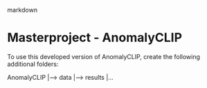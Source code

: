 markdown

# Masterproject - AnomalyCLIP

To use this developed version of AnomalyCLIP, create the following additional folders:

AnomalyCLIP
|--> data
|--> results
|...

